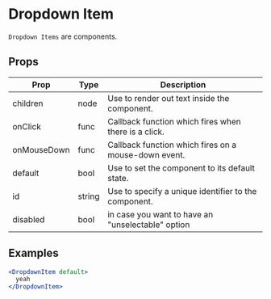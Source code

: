 # Dropdown Item

`Dropdown Items` are components.

## Props

| Prop | Type | Description |
| ---- | ---- | ----------- |
| children | node | Use to render out text inside the component. |
| onClick | func | Callback function which fires when there is a click. |
| onMouseDown | func | Callback function which fires on a mouse-down event. |
| default | bool | Use to set the component to its default state. |
| id | string | Use to specify a unique identifier to the component. |
| disabled | bool | in case you want to have an "unselectable" option

## Examples

```jsx
<DropdownItem default>
  yeah
</DropdownItem>
```
